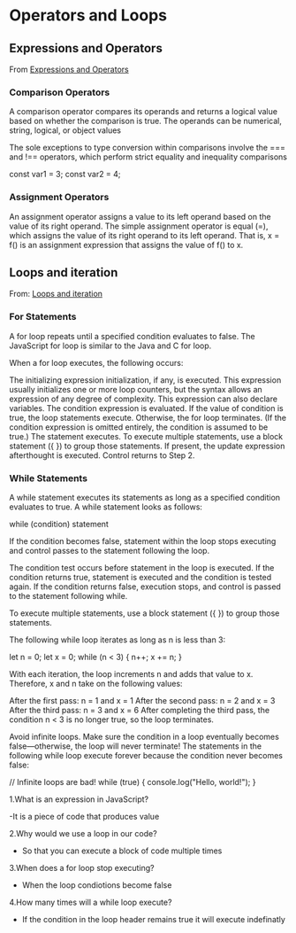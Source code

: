 # Operators and Loops

## Expressions and Operators

From [Expressions and Operators](https://developer.mozilla.org/en-US/docs/Web/JavaScript/Guide/Expressions_and_Operators)

### Comparison Operators

A comparison operator compares its operands and returns a logical value based on whether the comparison is true. The operands can be numerical, string, logical, or object values

The sole exceptions to type conversion within comparisons involve the === and !== operators, which perform strict equality and inequality comparisons

const var1 = 3;
const var2 = 4;

### Assignment Operators

An assignment operator assigns a value to its left operand based on the value of its right operand. The simple assignment operator is equal (=), which assigns the value of its right operand to its left operand. That is, x = f() is an assignment expression that assigns the value of f() to x.

## Loops and iteration

From: [Loops and iteration](https://developer.mozilla.org/en-US/docs/Web/JavaScript/Guide/Loops_and_iteration)

### For Statements

A for loop repeats until a specified condition evaluates to false. The JavaScript for loop is similar to the Java and C for loop.

When a for loop executes, the following occurs:

The initializing expression initialization, if any, is executed. This expression usually initializes one or more loop counters, but the syntax allows an expression of any degree of complexity. This expression can also declare variables.
The condition expression is evaluated. If the value of condition is true, the loop statements execute. Otherwise, the for loop terminates. (If the condition expression is omitted entirely, the condition is assumed to be true.)
The statement executes. To execute multiple statements, use a block statement ({ }) to group those statements.
If present, the update expression afterthought is executed.
Control returns to Step 2.

<!-- <form name="selectForm">
  <label for="musicTypes"
    >Choose some music types, then click the button below:</label
  >
  <select id="musicTypes" name="musicTypes" multiple>
    <option selected>R&B</option>
    <option>Jazz</option>
    <option>Blues</option>
    <option>New Age</option>
    <option>Classical</option>
    <option>Opera</option>
  </select>
  <button id="btn" type="button">How many are selected?</button>
</form> -->


### While Statements

A while statement executes its statements as long as a specified condition evaluates to true. A while statement looks as follows:

while (condition)
  statement

If the condition becomes false, statement within the loop stops executing and control passes to the statement following the loop.

The condition test occurs before statement in the loop is executed. If the condition returns true, statement is executed and the condition is tested again. If the condition returns false, execution stops, and control is passed to the statement following while.

To execute multiple statements, use a block statement ({ }) to group those statements.

The following while loop iterates as long as n is less than 3:

let n = 0;
let x = 0;
while (n < 3) {
  n++;
  x += n;
}

With each iteration, the loop increments n and adds that value to x. Therefore, x and n take on the following values:

After the first pass: n = 1 and x = 1
After the second pass: n = 2 and x = 3
After the third pass: n = 3 and x = 6
After completing the third pass, the condition n < 3 is no longer true, so the loop terminates.

Avoid infinite loops. Make sure the condition in a loop eventually becomes false—otherwise, the loop will never terminate! The statements in the following while loop execute forever because the condition never becomes false:

// Infinite loops are bad!
while (true) {
  console.log("Hello, world!");
}

1.What is an expression in JavaScript?

-It is a piece of code that produces value

2.Why would we use a loop in our code?

- So that you can execute a block of code multiple times

3.When does a for loop stop executing?

- When the loop condiotions become false

4.How many times will a while loop execute?

- If the condition in the loop header remains true it will execute indefinatly

